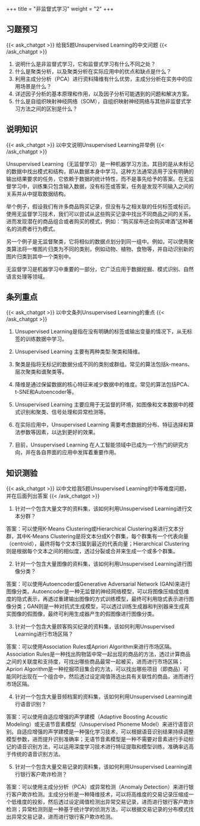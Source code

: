 +++
title = "非监督式学习"
weight = "2"
+++
## 习题预习
{{< ask_chatgpt >}}
给我5题Unsupervised Learning的中文问题
{{< /ask_chatgpt >}}

1. 说明什么是非监督式学习，它和监督式学习有什么不同之处？
2. 什么是聚类分析，以及聚类分析在实际应用中的优点和缺点是什么？
3. 利用主成分分析（PCA）进行资料降维有什么优势，主成分分析在实务中的应用场景是什么？
4. 详述因子分析的基本原理和作用，以及因子分析可能遇到的问题和解决方案。
5. 什么是自组织映射神经网络（SOM），自组织映射神经网络与其他非监督式学习方法之间的区别是什么？   

## 说明知识
{{< ask_chatgpt >}}
以中文说明Unsupervised Learning并举例
{{< /ask_chatgpt >}}

Unsupervised Learning（无监督学习）是一种机器学习方法，其目的是从未标记的数据中找出模式和结构，即从数据本身中学习。这种方法通常适用于没有明确的输出结果要求的任务，它依赖于数据的统计特性，而不是事先给予的答案。在无监督学习中，训练集只包含输入数据，没有标签或答案，任务是发现不同输入之间的关系并从中提取数据结构。

举个例子，假设我们有许多商品购买记录，但没有与之相关联的任何标签或标识。使用无监督学习技术，我们可以尝试从这些购买记录中找出不同商品之间的关系，进而发现潜在的商品组合或者购买的模式，例如：“购买尿布还会购买啤酒”这种著名的消费者行为模式。

另一个例子是无监督聚类，它将相似的数据点划分到同一组中。例如，可以使用聚类算法将一堆图片归类为不同的类别，例如动物、植物、食物等，并自动识别新的图片归类到其中一个类别中。

无监督学习是机器学习中重要的一部分，它广泛应用于数据挖掘、模式识别、自然语言处理等领域。   

## 条列重点
{{< ask_chatgpt >}}
以中文条列Unsupervised Learning的重点
{{< /ask_chatgpt >}}

1. Unsupervised Learning是指在没有明确的标签或输出变量的情况下，从无标签的训练数据中学习。

2. Unsupervised Learning 主要有两种类型:聚类和降维。

3. 聚类是指将无标记的数据分成不同的类别或群组。常见的算法包括k-means、层次聚类和谱聚类等。

4. 降维是通过保留数据的核心特征来减少数据中的维度。常见的算法包括PCA、t-SNE和Autoencoder等。

5. Unsupervised Learning 主要应用于无监督的环境，如图像和文本数据中的模式识别和聚类、信号处理和异常检测等。

6. 在实际应用中，Unsupervised Learning 需要考虑数据的分布、特征选择和算法参数等因素，以达到更好的效果。

7. 目前，Unsupervised Learning 在人工智能领域中已成为一个热门的研究方向，并在各自界面的应用中发挥着重要作用。   

## 知识测验
{{< ask_chatgpt >}}
以中文给我5题Unsupervised Learning的中等难度问题，并在后面列出答案
{{< /ask_chatgpt >}}

1. 针对一个包含大量文字的资料集，该如何利用Unsupervised Learning进行文本分群？

答案：可以使用K-Means Clustering或Hierarchical Clustering来进行文本分群，其中K-Means Clustering是将文本分成K个群集，每个群集有一个代表向量（centroid），最终将每个文本归属到最近的代表向量；Hierarchical Clustering则是根据每个文本之间的相似度，透过分裂或合并来生成一个或多个群集。

2. 针对一个包含大量图像的资料集，该如何利用Unsupervised Learning进行图像分类？

答案：可以使用Autoencoder或Generative Adversarial Network (GAN)来进行图像分类。Autoencoder是一种无监督的神经网络模型，可以将图像压缩成低维度的隐式表示，再透过重建输出图像的方式训练模型，最终可利用隐式表示进行图像分类；GAN则是一种对抗式生成模型，可以透过训练生成器和判别器来生成真实图像的假图像，最终可利用生成器产生的假图像进行图像分类。

3. 针对一个包含大量顾客购买纪录的资料集，该如何利用Unsupervised Learning进行市场区隔？

答案：可以使用Association Rules或Apriori Algorithm来进行市场区隔。Association Rules是一种找出购物篮中常一起出现的商品的方法，透过计算商品之间的关联度和支持度，可找出哪些商品最常一起被买，进而进行市场区隔；Apriori Algorithm是一种挖掘项目集合的方法，可以找出哪些项目（即商品）可能同时出现在一个组合中，然后透过设定阈值筛选出具有关联性的商品，进而进行市场区隔。

4. 针对一个包含大量音频档案的资料集，该如何利用Unsupervised Learning进行语音识别？

答案：可以使用自适应增强的声学建模（Adaptive Boosting Acoustic Modeling）或无语节音素模型（Unsupervised Phoneme Model）来进行语音识别。自适应增强的声学建模是一种强化学习技术，可以根据语音识别结果持续调整模型参数，进而提升识别准确率；无语节音素模型是一种不需要对音素进行手动标记的语音识别方法，可以运用深度学习技术进行特征提取和模型训练，准确率远高于传统的语音识别方法。

5. 针对一个包含大量交易记录的资料集，该如何利用Unsupervised Learning进行银行客户欺诈检测？

答案：可以使用主成分分析（PCA）或异常检测（Anomaly Detection）来进行银行客户欺诈检测。主成分分析是一种降维技术，可以将高维度的交易记录压缩成一个低维度的投影，然后透过设定阈值检测出异常交易记录，进而进行银行客户欺诈检测；异常检测则是一种基于统计学的侦测方法，可以根据交易记录的分布模式找出异常交易记录，进而进行银行客户欺诈检测。   

